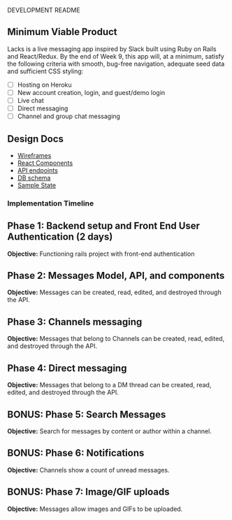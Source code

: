 DEVELOPMENT README

## Minimum Viable Product

  Lacks is a live messaging app inspired by Slack built using Ruby on Rails and React/Redux. By the end of Week 9, this app will, at a minimum, satisfy the following criteria with smooth, bug-free navigation, adequate seed data and sufficient CSS styling:

  - [ ] Hosting on Heroku
  - [ ] New account creation, login, and guest/demo login
  - [ ] Live chat
  - [ ] Direct messaging
  - [ ] Channel and group chat messaging

## Design Docs
  * [Wireframes](docs/wireframes)
  * [React Components](docs/component-hierarchy.md)
  * [API endpoints](docs/api-endpoints.md)
  * [DB schema](docs/schema.md)
  * [Sample State](docs/sample-state.md)


### Implementation Timeline

## Phase 1: Backend setup and Front End User Authentication (2 days)

**Objective:** Functioning rails project with front-end authentication

## Phase 2: Messages Model, API, and components

**Objective:** Messages can be created, read, edited, and destroyed through the API.

## Phase 3: Channels messaging

**Objective:** Messages that belong to Channels can be created, read, edited, and destroyed through the API.

## Phase 4: Direct messaging

**Objective:** Messages that belong to a DM thread can be created, read, edited, and destroyed through the API.

## BONUS: Phase 5: Search Messages

**Objective:** Search for messages by content or author within a channel.

## BONUS: Phase 6: Notifications

**Objective:** Channels show a count of unread messages.

## BONUS: Phase 7: Image/GIF uploads

**Objective:** Messages allow images and GIFs to be uploaded.
